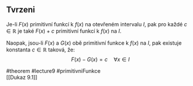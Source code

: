 ## Tvrzeni
  
Je-li $F(x)$ primitivní funkcí k $f(x)$ na otevřeném intervalu $I$, pak pro každé $c \in \mathbb{R}$ je také $F(x) + c$ primitivní funkcí k $f(x)$ na $I$.

Naopak, jsou-li $F(x)$ a $G(x)$ obě primitivní funkce k $f(x)$ na $I$, pak existuje konstanta $c \in \mathbb{R}$ taková, že:
$$
F(x) - G(x) = c \quad \forall x \in I
$$


#theorem #lecture9 #primitivniFunkce  
[[Dukaz 9.1]]